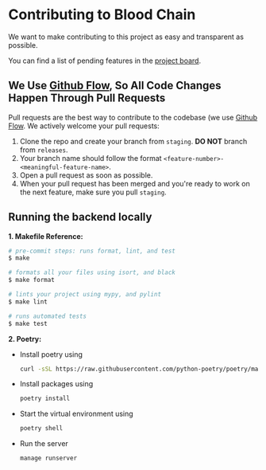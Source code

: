 # Contributing to Blood Chain

We want to make contributing to this project as easy and transparent as possible.

You can find a list of pending features in the [project board](https://masterclass-coded.atlassian.net/jira/software/c/projects/MAS/boards/1/backlog).

## We Use [Github Flow](https://docs.github.com/en/get-started/quickstart/github-flow), So All Code Changes Happen Through Pull Requests

Pull requests are the best way to contribute to the codebase (we use [Github Flow](https://docs.github.com/en/get-started/quickstart/github-flow). We actively welcome your pull requests:

1. Clone the repo and create your branch from `staging`.
   **DO NOT** branch from `releases`.
2. Your branch name should follow the format `<feature-number>-<meaningful-feature-name>`.
3. Open a pull request as soon as possible.
4. When your pull request has been merged and you're ready to work on the next feature, make sure you pull `staging`.

## Running the backend locally

**1. Makefile Reference:**

```bash
# pre-commit steps: runs format, lint, and test
$ make

# formats all your files using isort, and black
$ make format

# lints your project using mypy, and pylint
$ make lint

# runs automated tests
$ make test
```

**2. Poetry:**

- Install poetry using

  ```bash
  curl -sSL https://raw.githubusercontent.com/python-poetry/poetry/master/get-poetry.py | python -
  ```

- Install packages using

  ```bash
  poetry install
  ```

- Start the virtual environment using

  ```bash
  poetry shell
  ```

- Run the server

  ```bash
  manage runserver
  ```
